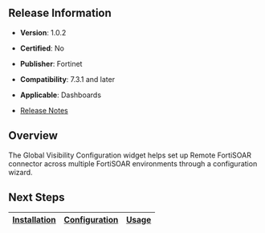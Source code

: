 ## Release Information

- **Version**: 1.0.2

- **Certified**: No

- **Publisher**: Fortinet  

- **Compatibility**: 7.3.1 and later

- **Applicable**: Dashboards

- [Release Notes](./widget/release_notes.md)

## Overview

The Global Visibility Configuration widget helps set up Remote FortiSOAR connector across multiple FortiSOAR environments through a configuration wizard.

## Next Steps

| [Installation](./docs/setup.md#installation) | [Configuration](./docs/setup.md#configuration) | [Usage](./docs/usage.md) |
|----------------------------------------------|------------------------------------------------|--------------------------|

